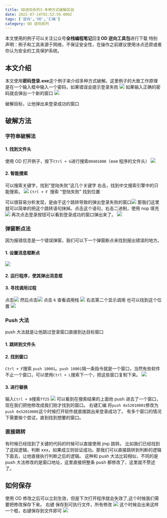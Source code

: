 ```yaml
---
title: OD逆向系列3-多种方式破解实战
date: 2022-07-14T02:52:59.000Z
tags: ['逆向','OD','汇编']
category: OD 逆向系列
---
```

  
本文使用的例子可以关注公众号**全栈编程笔记**回复**OD 逆向工具包**进行下载
特别声明：例子和工具来源于网络，不保证安全性，在操作之前建议使用冰点还原或者你认为安全的工具保护系统。

## 本文介绍

本文使用**密码登录.exe**这个例子来介绍多种方式破解。这里例子的大致工作原理是在一个输入框中输入一个密码，如果错误会提示登录失败
![](images/FhYkg-aCs9OWe7dgA8cJxhYewKLZ.png)
如果输入正确的密码就会弹出一个新的窗口
![](images/Fj45tvSqYTtV6MgIkOWvhZBUHuEZ.png)

破解目标，让他弹出来登录成功的窗口

## 破解方法

### 字符串破解法

#### 1. 找到文件头

使用 OD 打开例子，按下`Ctrl + G`进行搜索`00401000`（exe 程序的文件头）
![](images/FtQdzAZkRYBD64dTnc8iua68Lfn3.png)

#### 2. 智能搜索

可以搜索关键字，找到"登陆失败"这几个关键字
右击，找到中文搜索引擎中的只能搜索。
![](images/Fpr3t9ytV5NgDr4vdEwMIMTqxwj6.png)
`Ctrl + F `搜索 "登陆失败" 找到位置

可以很容易分析发现，是由于这个跳转导致的弹出登录失败的窗口![](images/FtSBjjhZB3TrkgaxrBQzu53dV_pO.png)
那我们这里就可以简单的把这个跳转语句抹掉。点击这个语句，右击二进制，使用 nop 填充
![](images/FtoR6Zb2llVVu3hTeP-8dOqqAydr.png)
再次点击登录按钮可以看到登录成功的窗口弹出来了。
![](images/Ftqh0gDTZiwqiJU8hJiwaaG1Jzcd.png)

### 弹窗断点法

因为报错信息是一个错误弹窗，我们可以下一个弹窗断点来找到报出错误的地方。

#### 1. 设置消息框断点

![](images/Fkiu8ajq2WlVH7eGSFkqbYIIZZ_W.png)

#### 2. 运行程序，使其弹出消息框

#### 3. 寻找调用过程

点击![](images/Fq2KoozEqUBo0SoIAfoUCj4peT9b.png)
然后点击![](images/FmK3Z-3cot3ZzyYBMAVK07NEKOrt.png)
点击 k 查看调用栈
![](images/FlqXuLuoEgwLusBqP-pU882uQ3vB.png)
右击第二个显示调用
也可以找到这个位置
![](images/FomJQoJSNeg9zB6ICm7VwLYY6ufc.png)

### Push 大法

push 大法就是让他跳过登录窗口直接到达目标窗口

#### 1. 跳转到文件头

#### 2. 找到窗口

`Ctrl + F`搜索 `push 10001`。`push 10001`隔一条指令就是一个窗口，当然有些软件不止一个窗口，可以使用`Ctrl + L`搜索下一个，把这些窗口复制下来。
![](images/Fh1PmuFZxxCKLB5plsm4RBGB02vf.png)

#### 3. 进行替换

输入`Ctrl + B`搜索`ff25`
![](images/FiS5ePEz6c6Y944AFwA_SjsVTQ0v.png)
可以看到在搜索结果的上面他 push 进去了一个窗口，现在我们把他修改成我们刚才找到的窗口。
右键汇编 将`push 0x52010001`修改为 `push 0x5201000E`这个时候打开软件就直接跳出来登录成功了。
有多个窗口的情况下需要挨个尝试，直到找到想要的窗口。

### 直接跳转

有时候已经找到了关键的代码的时候可以直接使用 jmp 跳转。
比如我们已经找到了这段逻辑，判断 xxx，如果成立则验证成功。那我们可以直接跳转到判断的逻辑下面去，让他直接执行判断之后的逻辑。
这种和 push 大法比较相似，不同的是 push 大法修改的是窗口地址，这里直接把整条 push 都修改了，这里就不赘述了。

## 如何保存

使用 OD 修改之后可以立刻生效，但是下次打开程序就会失效了,这个时候我们需要把修改保存下来。
右键 保存到可执行文件，所有修改
![](images/Fi4zAGMTKmyejHczH5M1aqi9dPQM.png)
这个时候会出来这样一个框，右键保存到文件即可
![](images/Fi2U-FCxfm4OEdXuwmR4FQQkXpfF.png)